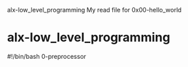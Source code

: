 alx-low_level_programming
My read file for 0x00-hello_world
# alx-low_level_programming
#!/bin/bash
0-preprocessor
